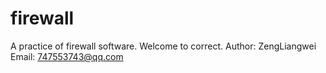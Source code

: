 # firewall
A practice of firewall software. Welcome to correct.
Author: ZengLiangwei
Email: 747553743@qq.com